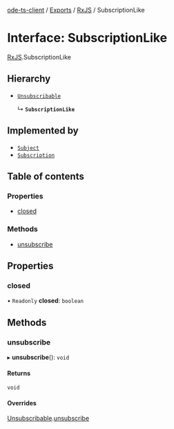 [ode-ts-client](../README.md) / [Exports](../modules.md) / [RxJS](../modules/RxJS.md) / SubscriptionLike

# Interface: SubscriptionLike

[RxJS](../modules/RxJS.md).SubscriptionLike

## Hierarchy

- [`Unsubscribable`](RxJS.Unsubscribable.md)

  ↳ **`SubscriptionLike`**

## Implemented by

- [`Subject`](../classes/RxJS.Subject.md)
- [`Subscription`](../classes/RxJS.Subscription.md)

## Table of contents

### Properties

- [closed](RxJS.SubscriptionLike.md#closed)

### Methods

- [unsubscribe](RxJS.SubscriptionLike.md#unsubscribe)

## Properties

### closed

• `Readonly` **closed**: `boolean`

## Methods

### unsubscribe

▸ **unsubscribe**(): `void`

#### Returns

`void`

#### Overrides

[Unsubscribable](RxJS.Unsubscribable.md).[unsubscribe](RxJS.Unsubscribable.md#unsubscribe)
